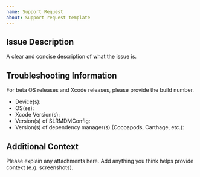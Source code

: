 ```yaml
---
name: Support Request
about: Support request template
---
```

## Issue Description
A clear and concise description of what the issue is.

## Troubleshooting Information
For beta OS releases and Xcode releases, please provide the build number.
* Device(s): 
* OS(es):
* Xcode Version(s):
* Version(s) of SLRMDMConfig:
* Version(s) of dependency manager(s) (Cocoapods, Carthage, etc.):

## Additional Context
Please explain any attachments here. Add anything you think helps provide context (e.g. screenshots).
